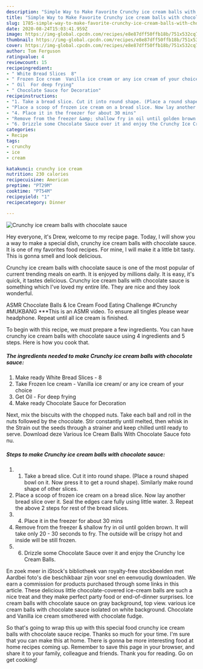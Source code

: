 ```yaml
---
description: "Simple Way to Make Favorite Crunchy ice cream balls with chocolate sauce"
title: "Simple Way to Make Favorite Crunchy ice cream balls with chocolate sauce"
slug: 1785-simple-way-to-make-favorite-crunchy-ice-cream-balls-with-chocolate-sauce
date: 2020-08-24T15:03:41.959Z
image: https://img-global.cpcdn.com/recipes/e8e87dff50ffb18b/751x532cq70/crunchy-ice-cream-balls-with-chocolate-sauce-recipe-main-photo.jpg
thumbnail: https://img-global.cpcdn.com/recipes/e8e87dff50ffb18b/751x532cq70/crunchy-ice-cream-balls-with-chocolate-sauce-recipe-main-photo.jpg
cover: https://img-global.cpcdn.com/recipes/e8e87dff50ffb18b/751x532cq70/crunchy-ice-cream-balls-with-chocolate-sauce-recipe-main-photo.jpg
author: Tom Ferguson
ratingvalue: 4
reviewcount: 15
recipeingredient:
- " White Bread Slices  8"
- " Frozen Ice cream  Vanilla ice cream or any ice cream of your choice"
- " Oil  For deep frying"
- " Chocolate Sauce for Decoration"
recipeinstructions:
- "1. Take a bread slice. Cut it into round shape. (Place a round shaped bowl on it. Now press it to get a round shape). Similarly make round shape of other slices."
- "Place a scoop of frozen ice cream on a bread slice. Now lay another bread slice over it. Seal the edges care fully using little water. 3. Repeat the above 2 steps for rest of the bread slices."
- "4. Place it in the freezer for about 30 mins"
- "Remove from the freezer &amp; shallow fry in oil until golden brown. It will take only 20 - 30 seconds to fry. The outside will be crispy hot and inside will be still frozen."
- "6. Drizzle some Chocolate Sauce over it and enjoy the Crunchy Ice Cream Balls."
categories:
- Recipe
tags:
- crunchy
- ice
- cream

katakunci: crunchy ice cream 
nutrition: 230 calories
recipecuisine: American
preptime: "PT29M"
cooktime: "PT54M"
recipeyield: "1"
recipecategory: Dinner

---
```



![Crunchy ice cream balls with chocolate sauce](https://img-global.cpcdn.com/recipes/e8e87dff50ffb18b/751x532cq70/crunchy-ice-cream-balls-with-chocolate-sauce-recipe-main-photo.jpg)

Hey everyone, it's Drew, welcome to my recipe page. Today, I will show you a way to make a special dish, crunchy ice cream balls with chocolate sauce. It is one of my favorites food recipes. For mine, I will make it a little bit tasty. This is gonna smell and look delicious.

Crunchy ice cream balls with chocolate sauce is one of the most popular of current trending meals on earth. It is enjoyed by millions daily. It is easy, it's quick, it tastes delicious. Crunchy ice cream balls with chocolate sauce is something which I've loved my entire life. They are nice and they look wonderful.

ASMR Chocolate Balls &amp; Ice Cream Food Eating Challenge #Crunchy #MUKBANG ***This is an ASMR video. To ensure all tingles please wear headphone. Repeat until all ice cream is finished.


To begin with this recipe, we must prepare a few ingredients. You can have crunchy ice cream balls with chocolate sauce using 4 ingredients and 5 steps. Here is how you cook that.

<!--inarticleads1-->

##### The ingredients needed to make Crunchy ice cream balls with chocolate sauce:

1. Make ready  White Bread Slices - 8
1. Take  Frozen Ice cream - Vanilla ice cream/ or any ice cream of your choice
1. Get  Oil - For deep frying
1. Make ready  Chocolate Sauce for Decoration


Next, mix the biscuits with the chopped nuts. Take each ball and roll in the nuts followed by the chocolate. Stir constantly until melted, then whisk in the Strain out the seeds through a strainer and keep chilled until ready to serve. Download deze Various Ice Cream Balls With Chocolate Sauce foto nu. 

<!--inarticleads2-->

##### Steps to make Crunchy ice cream balls with chocolate sauce:

1. 1. Take a bread slice. Cut it into round shape. (Place a round shaped bowl on it. Now press it to get a round shape). Similarly make round shape of other slices.
1. Place a scoop of frozen ice cream on a bread slice. Now lay another bread slice over it. Seal the edges care fully using little water. 3. Repeat the above 2 steps for rest of the bread slices.
1. 4. Place it in the freezer for about 30 mins
1. Remove from the freezer &amp; shallow fry in oil until golden brown. It will take only 20 - 30 seconds to fry. The outside will be crispy hot and inside will be still frozen.
1. 6. Drizzle some Chocolate Sauce over it and enjoy the Crunchy Ice Cream Balls.


En zoek meer in iStock&#39;s bibliotheek van royalty-free stockbeelden met Aardbei foto&#39;s die beschikbaar zijn voor snel en eenvoudig downloaden. We earn a commission for products purchased through some links in this article. These delicious little chocolate-covered ice-cream balls are such a nice treat and they make perfect party food or end-of-dinner surprises. Ice cream balls with chocolate sauce on gray background, top view. various ice cream balls with chocolate sauce isolated on white background. Chocolate and Vanilla ice cream smothered with chocolate fudge. 

So that's going to wrap this up with this special food crunchy ice cream balls with chocolate sauce recipe. Thanks so much for your time. I'm sure that you can make this at home. There is gonna be more interesting food at home recipes coming up. Remember to save this page in your browser, and share it to your family, colleague and friends. Thank you for reading. Go on get cooking!
